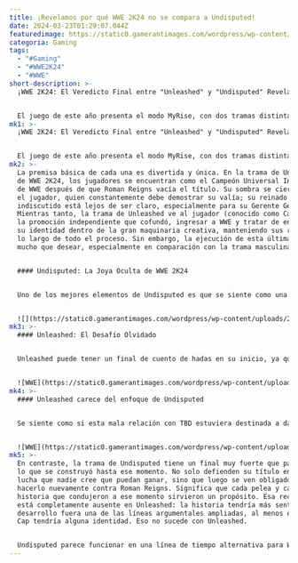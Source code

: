 ```yaml
---
title: ¡Revelamos por qué WWE 2K24 no se compara a Undisputed!
date: 2024-03-23T01:29:07.044Z
featuredimage: https://static0.gamerantimages.com/wordpress/wp-content/uploads/2024/03/wwe-2k24-myrise.jpg?q=50&fit=contain&w=1140&h=&dpr=1.5
categoria: Gaming
tags:
  - "#Gaming"
  - "#WWE2K24"
  - "#WWE"
short-description: >-
  ¡WWE 2K24: El Veredicto Final entre "Unleashed" y "Undisputed" Revelado!


  El juego de este año presenta el modo MyRise, con dos tramas distintas: una para luchadores masculinos y otra para fem
mk1: >-
  ¡WWE 2K24: El Veredicto Final entre "Unleashed" y "Undisputed" Revelado!


  El juego de este año presenta el modo MyRise, con dos tramas distintas: una para luchadores masculinos y otra para femeninos. Aunque MyRise no es del gusto de todos, es una excelente manera de vivir las historias propias de tus luchadores personalizados, disfrutando de la acción dentro del ring de WWE 2K24. Sin embargo, parece que las dos tramas no fueron creadas de igual manera; Undisputed sobresale en múltiples aspectos frente a Unleashed.
mk2: >-
  La premisa básica de cada una es divertida y única. En la trama de Undisputed
  de WWE 2K24, los jugadores se encuentran como el Campeón Universal Indiscutido
  de WWE después de que Roman Reigns vacía el título. Su sombra se cierne sobre
  el jugador, quien constantemente debe demostrar su valía; su reinado
  indiscutido está lejos de ser claro, especialmente para su Gerente General.
  Mientras tanto, la trama de Unleashed ve al jugador (conocido como Cap) dejar
  la promoción independiente que cofundó, ingresar a WWE y tratar de encontrar
  su identidad dentro de la gran maquinaria creativa, manteniendo sus raíces a
  lo largo de todo el proceso. Sin embargo, la ejecución de esta última deja
  mucho que desear, especialmente en comparación con la trama masculina.


  #### Undisputed: La Joya Oculta de WWE 2K24


  Uno de los mejores elementos de Undisputed es que se siente como una línea de tiempo alternativa al WWE real (algo que debería continuar en el futuro). Reigns vaciando su título y yéndose a Hollywood, asegurando que nunca pierde el título pero siendo renuente a dejarlo, está perfectamente en línea con su personaje. Incluso aprovecha la rivalidad de Reigns con Cody Rhodes, agregando ese elemento a la trama principal del jugador. Undisputed presenta múltiples líneas argumentales, incluida la extraña decisión de que el Campeón Universal Indiscutido de WWE persiga el campeonato norteamericano de NXT y una pelea con el Campeón Intercontinental Gunther, pero el corazón de la historia vive a la sombra de Roman Reigns. Asegura que, desde el principio hasta el final, la narrativa sea convincente.


  ![](https://static0.gamerantimages.com/wordpress/wp-content/uploads/2024/03/wwe-2k24-2024_03_08-12_57_02-2.png?q=50&fit=contain&w=750&h=415&dpr=1.5)
mk3: >-
  #### Unleashed: El Desafío Olvidado


  Unleashed puede tener un final de cuento de hadas en su inicio, ya que el ascenso del jugador en Raw conduce a problemas en casa con TBD, pero el desarrollo se siente como un extraño recorrido por WWE. Al buscar su identidad, el jugador se convierte en una estrella de Hollywood y presentador de podcast, adopta una persona sobrenatural, se convierte en Gerente General temporal y se convierte en el "Papi" de Rhea Ripley. Durante todo este tiempo, es un mal amigo para el cofundador de TBD y un mal mentor para Psycho Sally, esta última jugable en cuatro segmentos.


  ![WWE](https://static0.gamerantimages.com/wordpress/wp-content/uploads/2024/03/wwe-2k24-2024_03_08-22_14_52-1.png?q=50&fit=contain&w=750&h=415&dpr=1.5 "WWE")
mk4: >-
  #### Unleashed carece del enfoque de Undisputed


  Se siente como si esta mala relación con TBD estuviera destinada a dar solidez a la historia, pero solo agrega al lío confuso. El campeón indiscutido siempre es el foco, pero el jugador de Unleashed se siente fuera de foco durante la mayor parte de la historia, incluso en una multitud de luchas. Ya sea jugando como Psycho Sally o como otro luchador por alguna razón, o tratando de entender la historia a mitad de camino, hace que el jugador se sienta como alguien que nunca "se encontraría" en WWE. Cap usa muchas "gorras", lo que hace lo contrario de lo que la historia intenta lograr. Cap se encuentra perdido en la máquina. Cuando regresa a WrestleMania al final de la historia, puede elegir el atuendo para quien supuestamente se convirtió en WWE, pero en realidad es solo una amalgama de partes dispares de WWE. Ninguna de ellas tiene mucho sentido y solo es una elección de vestimenta para su regreso.


  ![WWE](https://static0.gamerantimages.com/wordpress/wp-content/uploads/2024/03/wwe-2k24-2024_03_18-19_47_11.png?q=50&fit=contain&w=750&h=415&dpr=1.5 "WWE")
mk5: >-
  En contraste, la trama de Undisputed tiene un final muy fuerte que paga todo
  lo que se construyó hasta ese momento. No solo defienden su título en una
  lucha que nadie cree que puedan ganar, sino que luego se ven obligados a
  hacerlo nuevamente contra Roman Reigns. Significa que cada pelea y cada
  historia que condujeron a ese momento sirvieron un propósito. Esa recompensa
  está completamente ausente en Unleashed: la historia tendría más sentido si el
  desarrollo fuera una de las líneas argumentales ampliadas, al menos entonces
  Cap tendría alguna identidad. Eso no sucede con Unleashed.


  Undisputed parece funcionar en una línea de tiempo alternativa para WWE, una en la que Roman no pierde (con una reacción mixta de los fanáticos, sin duda). Unleashed parece haber recibido el fregadero de la cocina en lugar de una trama propia y factible. Para el modo MyRise del próximo año, esperemos que esto se corrija y que cada uno presente una historia sólida, especialmente si el equipo continúa con este enfoque de "línea de tiempo alternativa" en la narrativa.
---
```

